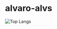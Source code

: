 # alvaro-alvs

![Top Langs](https://github-readme-stats.vercel.app/api/top-langs/?username=myusername&hide=javascript,css,scss,html&theme=tokyonight)
